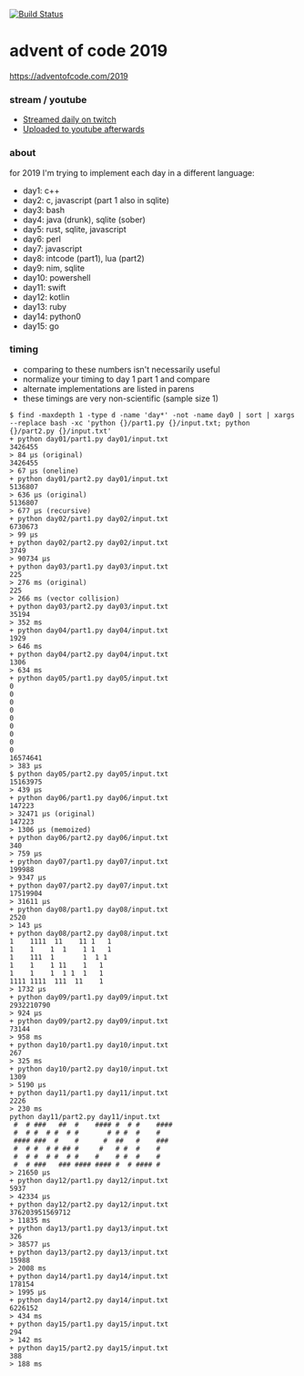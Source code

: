 [![Build Status](https://github.com/anthonywritescode/aoc2019/workflows/pre-commit/badge.svg)](https://github.com/anthonywritescode/aoc2019/actions)

advent of code 2019
===================

https://adventofcode.com/2019

### stream / youtube

- [Streamed daily on twitch](https://twitch.tv/anthonywritescode)
- [Uploaded to youtube afterwards](https://www.youtube.com/watch?v=YU3l-0dHTjs&list=PLWBKAf81pmOZuuQiuOT4Ag-yeTfZ9cN3_)

### about

for 2019 I'm trying to implement each day in a different language:

- day1: c++
- day2: c, javascript (part 1 also in sqlite)
- day3: bash
- day4: java (drunk), sqlite (sober)
- day5: rust, sqlite, javascript
- day6: perl
- day7: javascript
- day8: intcode (part1), lua (part2)
- day9: nim, sqlite
- day10: powershell
- day11: swift
- day12: kotlin
- day13: ruby
- day14: python0
- day15: go

### timing

- comparing to these numbers isn't necessarily useful
- normalize your timing to day 1 part 1 and compare
- alternate implementations are listed in parens
- these timings are very non-scientific (sample size 1)

```console
$ find -maxdepth 1 -type d -name 'day*' -not -name day0 | sort | xargs --replace bash -xc 'python {}/part1.py {}/input.txt; python {}/part2.py {}/input.txt'
+ python day01/part1.py day01/input.txt
3426455
> 84 μs (original)
3426455
> 67 μs (oneline)
+ python day01/part2.py day01/input.txt
5136807
> 636 μs (original)
5136807
> 677 μs (recursive)
+ python day02/part1.py day02/input.txt
6730673
> 99 μs
+ python day02/part2.py day02/input.txt
3749
> 90734 μs
+ python day03/part1.py day03/input.txt
225
> 276 ms (original)
225
> 266 ms (vector collision)
+ python day03/part2.py day03/input.txt
35194
> 352 ms
+ python day04/part1.py day04/input.txt
1929
> 646 ms
+ python day04/part2.py day04/input.txt
1306
> 634 ms
+ python day05/part1.py day05/input.txt
0
0
0
0
0
0
0
0
0
16574641
> 383 μs
$ python day05/part2.py day05/input.txt
15163975
> 439 μs
+ python day06/part1.py day06/input.txt
147223
> 32471 μs (original)
147223
> 1306 μs (memoized)
+ python day06/part2.py day06/input.txt
340
> 759 μs
+ python day07/part1.py day07/input.txt
199988
> 9347 μs
+ python day07/part2.py day07/input.txt
17519904
> 31611 μs
+ python day08/part1.py day08/input.txt
2520
> 143 μs
+ python day08/part2.py day08/input.txt
1    1111  11    11 1   1
1    1    1  1    1 1   1
1    111  1       1  1 1
1    1    1 11    1   1
1    1    1  1 1  1   1
1111 1111  111  11    1
> 1732 μs
+ python day09/part1.py day09/input.txt
2932210790
> 924 μs
+ python day09/part2.py day09/input.txt
73144
> 958 ms
+ python day10/part1.py day10/input.txt
267
> 325 ms
+ python day10/part2.py day10/input.txt
1309
> 5190 μs
+ python day11/part1.py day11/input.txt
2226
> 230 ms
python day11/part2.py day11/input.txt
 #  # ###   ##  #    #### #  # #    ####
 #  # #  # #  # #       # # #  #    #
 #### ###  #    #      #  ##   #    ###
 #  # #  # # ## #     #   # #  #    #
 #  # #  # #  # #    #    # #  #    #
 #  # ###   ### #### #### #  # #### #
> 21650 μs
+ python day12/part1.py day12/input.txt
5937
> 42334 μs
+ python day12/part2.py day12/input.txt
376203951569712
> 11835 ms
+ python day13/part1.py day13/input.txt
326
> 38577 μs
+ python day13/part2.py day13/input.txt
15988
> 2008 ms
+ python day14/part1.py day14/input.txt
178154
> 1995 μs
+ python day14/part2.py day14/input.txt
6226152
> 434 ms
+ python day15/part1.py day15/input.txt
294
> 142 ms
+ python day15/part2.py day15/input.txt
388
> 188 ms
```
